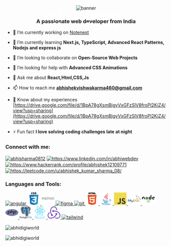 <div style="position: relative; text-align: center;">
  <img src="https://t3.ftcdn.net/jpg/01/36/25/58/360_F_136255856_XGPHT6zyNJay48Dprr0bTVYb4XlUuSaI.jpg" alt="banner" style="width: 100%; max-height: 300px; object-fit: cover;" />
  <h1 style="position: absolute; top: 50%; left: 50%; transform: translate(-50%, -50%); color: white;">
    Hi 👋, I'm Abhishek Kumar Sharma
  </h1>
</div>
<h3 align="center">A passionate web developer from India</h3>


- 🔭 I’m currently working on [Notenest](https://notenestbyabhi.netlify.app/)

- 🌱 I’m currently learning **Next.js, TypeScript, Advanced React Patterns, Nodejs and express js**

- 👯 I’m looking to collaborate on **Open-Source Web Projects**

- 🤝 I’m looking for help with **Advanced CSS Animations**

- 💬 Ask me about **React,Html,CSS,Js**

- 📫 How to reach me **abhishekvishwakarma460@gmail.com**

- 📄 Know about my experiences [https://drive.google.com/file/d/1BpA78gXsmBjgyVxGFzSlV8froPl2KiZ4/view?usp=sharing](https://drive.google.com/file/d/1BpA78gXsmBjgyVxGFzSlV8froPl2KiZ4/view?usp=sharing)

- ⚡ Fun fact **I love solving coding challenges late at night**

<h3 align="left">Connect with me:</h3>
<p align="left">
<a href="https://twitter.com/abhisharma0812" target="blank"><img align="center" src="https://raw.githubusercontent.com/rahuldkjain/github-profile-readme-generator/master/src/images/icons/Social/twitter.svg" alt="abhisharma0812" height="30" width="40" /></a>
<a href="https://linkedin.com/in/https://www.linkedin.com/in/abhiwebdev" target="blank"><img align="center" src="https://raw.githubusercontent.com/rahuldkjain/github-profile-readme-generator/master/src/images/icons/Social/linked-in-alt.svg" alt="https://www.linkedin.com/in/abhiwebdev" height="30" width="40" /></a>
<a href="https://www.hackerrank.com/https://www.hackerrank.com/profile/abhishek12109771" target="blank"><img align="center" src="https://raw.githubusercontent.com/rahuldkjain/github-profile-readme-generator/master/src/images/icons/Social/hackerrank.svg" alt="https://www.hackerrank.com/profile/abhishek12109771" height="30" width="40" /></a>
<a href="https://www.leetcode.com/https://leetcode.com/u/abhishek_kumar_sharma_08/" target="blank"><img align="center" src="https://raw.githubusercontent.com/rahuldkjain/github-profile-readme-generator/master/src/images/icons/Social/leet-code.svg" alt="https://leetcode.com/u/abhishek_kumar_sharma_08/" height="30" width="40" /></a>
</p>

<h3 align="left">Languages and Tools:</h3>
<p align="left"> <a href="https://angular.io" target="_blank" rel="noreferrer"> <img src="https://angular.io/assets/images/logos/angular/angular.svg" alt="angular" width="40" height="40"/> </a> <a href="https://www.w3schools.com/css/" target="_blank" rel="noreferrer"> <img src="https://raw.githubusercontent.com/devicons/devicon/master/icons/css3/css3-original-wordmark.svg" alt="css3" width="40" height="40"/> </a> <a href="https://expressjs.com" target="_blank" rel="noreferrer"> <img src="https://raw.githubusercontent.com/devicons/devicon/master/icons/express/express-original-wordmark.svg" alt="express" width="40" height="40"/> </a> <a href="https://www.figma.com/" target="_blank" rel="noreferrer"> <img src="https://www.vectorlogo.zone/logos/figma/figma-icon.svg" alt="figma" width="40" height="40"/> </a> <a href="https://git-scm.com/" target="_blank" rel="noreferrer"> <img src="https://www.vectorlogo.zone/logos/git-scm/git-scm-icon.svg" alt="git" width="40" height="40"/> </a> <a href="https://www.w3.org/html/" target="_blank" rel="noreferrer"> <img src="https://raw.githubusercontent.com/devicons/devicon/master/icons/html5/html5-original-wordmark.svg" alt="html5" width="40" height="40"/> </a> <a href="https://www.java.com" target="_blank" rel="noreferrer"> <img src="https://raw.githubusercontent.com/devicons/devicon/master/icons/java/java-original.svg" alt="java" width="40" height="40"/> </a> <a href="https://developer.mozilla.org/en-US/docs/Web/JavaScript" target="_blank" rel="noreferrer"> <img src="https://raw.githubusercontent.com/devicons/devicon/master/icons/javascript/javascript-original.svg" alt="javascript" width="40" height="40"/> </a> <a href="https://www.mysql.com/" target="_blank" rel="noreferrer"> <img src="https://raw.githubusercontent.com/devicons/devicon/master/icons/mysql/mysql-original-wordmark.svg" alt="mysql" width="40" height="40"/> </a> <a href="https://nodejs.org" target="_blank" rel="noreferrer"> <img src="https://raw.githubusercontent.com/devicons/devicon/master/icons/nodejs/nodejs-original-wordmark.svg" alt="nodejs" width="40" height="40"/> </a> <a href="https://www.php.net" target="_blank" rel="noreferrer"> <img src="https://raw.githubusercontent.com/devicons/devicon/master/icons/php/php-original.svg" alt="php" width="40" height="40"/> </a> <a href="https://www.postgresql.org" target="_blank" rel="noreferrer"> <img src="https://raw.githubusercontent.com/devicons/devicon/master/icons/postgresql/postgresql-original-wordmark.svg" alt="postgresql" width="40" height="40"/> </a> <a href="https://reactjs.org/" target="_blank" rel="noreferrer"> <img src="https://raw.githubusercontent.com/devicons/devicon/master/icons/react/react-original-wordmark.svg" alt="react" width="40" height="40"/> </a> <a href="https://redux.js.org" target="_blank" rel="noreferrer"> <img src="https://raw.githubusercontent.com/devicons/devicon/master/icons/redux/redux-original.svg" alt="redux" width="40" height="40"/> </a> <a href="https://tailwindcss.com/" target="_blank" rel="noreferrer"> <img src="https://www.vectorlogo.zone/logos/tailwindcss/tailwindcss-icon.svg" alt="tailwind" width="40" height="40"/> </a> </p>

<p><img align="center" src="https://github-readme-stats.vercel.app/api/top-langs?username=abhidigiworld&show_icons=true&locale=en&layout=compact" alt="abhidigiworld" /></p>

<p><img align="center" src="https://github-readme-streak-stats.herokuapp.com/?user=abhidigiworld&" alt="abhidigiworld" /></p>
